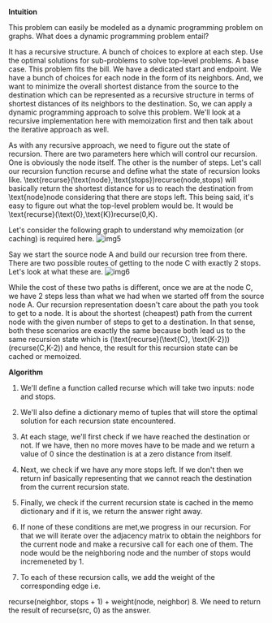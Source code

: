 **Intuition**

This problem can easily be modeled as a dynamic programming problem on graphs. What does a dynamic programming problem entail?

It has a recursive structure.
A bunch of choices to explore at each step.
Use the optimal solutions for sub-problems to solve top-level problems.
A base case.
This problem fits the bill. We have a dedicated start and endpoint. We have a bunch of choices for each node in the form of its neighbors. And, we want to minimize the overall shortest distance from the source to the destination which can be represented as a recursive structure in terms of shortest distances of its neighbors to the destination. So, we can apply a dynamic programming approach to solve this problem. We'll look at a recursive implementation here with memoization first and then talk about the iterative approach as well.

As with any recursive approach, we need to figure out the state of recursion. There are two parameters here which will control our recursion. One is obviously the node itself. The other is the number of steps. Let's call our recursion function recurse and define what the state of recursion looks like. \text{recurse}(\text{node},\text{stops})recurse(node,stops) will basically return the shortest distance for us to reach the destination from \text{node}node considering that there are stops left. This being said, it's easy to figure out what the top-level problem would be. It would be \text{recurse}(\text{0},\text{K})recurse(0,K).

Let's consider the following graph to understand why memoization (or caching) is required here.
![img5](https://leetcode.com/problems/cheapest-flights-within-k-stops/Figures/787/img5.png)

Say we start the source node A and build our recursion tree from there. There are two possible routes of getting to the node C with exactly 2 stops. Let's look at what these are.
![img6](https://leetcode.com/problems/cheapest-flights-within-k-stops/Figures/787/img6.png)

While the cost of these two paths is different, once we are at the node C, we have 2 steps less than what we had when we started off from the source node A. Our recursion representation doesn't care about the path you took to get to a node. It is about the shortest (cheapest) path from the current node with the given number of steps to get to a destination. In that sense, both these scenarios are exactly the same because both lead us to the same recursion state which is (\text{recurse}(\text{C}, \text{K-2}))(recurse(C,K-2)) and hence, the result for this recursion state can be cached or memoized.

**Algorithm**

1. We'll define a function called recurse which will take two inputs: node and stops.

2. We'll also define a dictionary memo of tuples that will store the optimal solution for each recursion state encountered.

3. At each stage, we'll first check if we have reached the destination or not. If we have, then no more moves have to be made and we return a value of 0 since the destination is at a zero distance from itself.

4. Next, we check if we have any more stops left. If we don't then we return inf basically representing that we cannot reach the destination from the current recursion state.

5. Finally, we check if the current recursion state is cached in the memo dictionary and if it is, we return the answer right away.

6. If none of these conditions are met,we progress in our recursion. For that we will iterate over the adjacency matrix to obtain the neighbors for the current node and make a recursive call for each one of them. The node would be the neighboring node and the number of stops would incremeneted by 1.

7. To each of these recursion calls, we add the weight of the corresponding edge i.e.

recurse(neighbor, stops + 1) + weight(node, neighbor)
8. We need to return the result of recurse(src, 0) as the answer.
